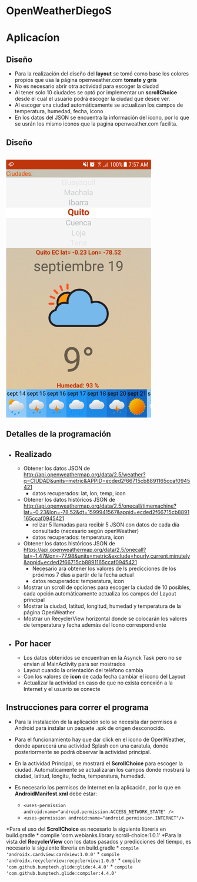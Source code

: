 # OpenWeatherDiegoS
# Aplicacíon 
## Diseño 
* Para la realización del diseño del **layout** se tomó como base los colores propios que usa la página openweather.com **tomate y gris**
* No es necesario abrir otra actividad para escoger la ciudad
* Al tener solo 10 ciudades se optó por implementar un **scrollChoice** desde el cual el usuario podrá escoger la ciudad que desee ver.
* Al escoger una ciudad automáticamente se actualizan los campos de temperatura, humedad, fecha, icono
* En los datos del JSON se encuentra la información del icono, por lo que se usrán los mismo iconos que la pagina openweather.com facilita.

Diseño
---------------
<br> 
 <img height=700 src=https://raw.githubusercontent.com/diogosss/OpenWeatherDiegoS/master/imagenesGithub/Screenshot_20200919-075718%5B1%5D.png />
</br>

Detalles de la programación
---------------
* ## Realizado
  * Obtener los datos JSON de http://api.openweathermap.org/data/2.5/weather?q=CIUDAD&units=metric&APPID=ecded2f66715cb8891165ccaf0945421
    * datos recuperados: lat, lon, temp, icon
  * Obtener los datos históricos JSON de http://api.openweathermap.org/data/2.5/onecall/timemachine?lat=-0.23&lon=-78.52&dt=1599941567&appid=ecded2f66715cb8891165ccaf0945421
    * relizar 5 llamadas para recibir 5 JSON con datos de cada día consultado (necesario según openWeather)
    * datos recuperados: temperatura, icon
  * Obtener los datos históricos JSON de https://api.openweathermap.org/data/2.5/onecall?lat=-1.47&lon=-77.98&units=metric&exclude=hourly,current,minutely&appid=ecded2f66715cb8891165ccaf0945421
    * Necesario ara obtener los valores de ls predicciones de los próximos 7 dias a partir de la fecha actual
    * datos recuperados: temperatura, icon
  * Mostrar un scroll de opciones para escoger la ciudad de 10 posibles, cada opción automáticamente actualiza los campos del Layout principal 
  * Mostrar la ciudad, latitud, longitud, humedad y temperatura de la página OpenWeather 
  * Mostrar un RecyclerView horizontal donde se colocarán los valores de temperatura y fecha además del Icono correspondiente
* ## Por hacer
  * Los datos obtenidos se encuentran en la Asynck Task pero no se envian al MainActivity para ser mostrados
  * Layout cuando la orientación del teléfono cambia
  * Con los valores de **icon** de cada fecha cambiar el icono del Layout 
  * Actualizar la actividad en caso de que no exista conexión a la Internet y el usuario se conecte
  
  
Instrucciones para correr el programa
---------------

* Para la instalación de la aplicación solo se necesita dar permisos a Android para instalar un paquete .apk de origen desconocido.
* Para el funcionamiento hay que dar click en el icono de OpenWeather, donde aparecerá una actividad Splash con una caratula, 
donde posteriormente se podrá observar la actividad principal.
* En la actividad Principal, se mostrará el **ScrollChoice** para escoger la ciudad. Automaticamente se actualizaran los campos donde mostrará la ciudad, latitud, longitu, fecha, temperatura, 
humedad.


* Es necesario los permisos de Internet en la aplicación, por lo que en **AndroidManifest.xml** debe estar:
  * `<uses-permission android:name="android.permission.ACCESS_NETWORK_STATE" />`
  * `<uses-permission android:name="android.permission.INTERNET"/>`
  
*Para el uso del **ScrollChoice** es necesario la siguiente libreria en build.gradle
    * compile 'com.webianks.library:scroll-choice:1.0.1'
*Para la vista del **RecyclerView** con los datos pasados y predicciones del tiempo, es necesario la siguiente libreria en build.gradle
    * `compile 'androidx.cardview:cardview:1.0.0'`
    * `compile 'androidx.recyclerview:recyclerview:1.0.0'`
    * `compile 'com.github.bumptech.glide:glide:4.4.0'`
    * `compile 'com.github.bumptech.glide:compiler:4.4.0'`
